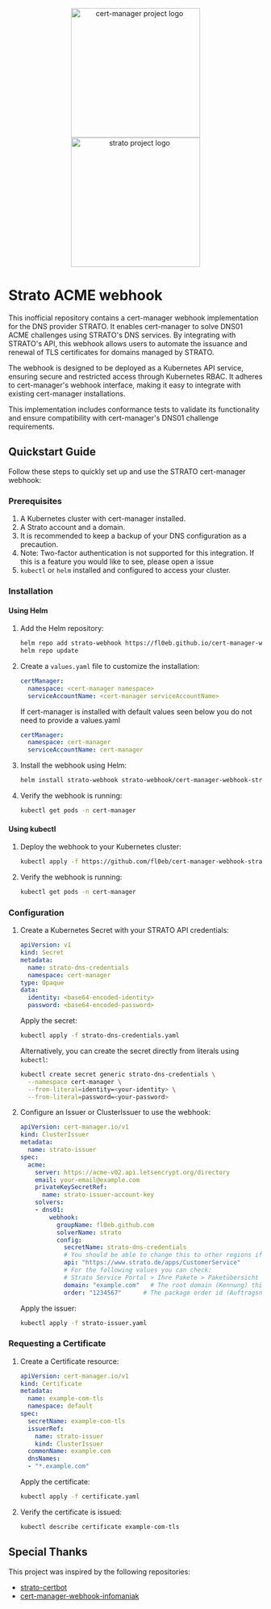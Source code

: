 <p align="center">
  <img src="https://raw.githubusercontent.com/cert-manager/cert-manager/d53c0b9270f8cd90d908460d69502694e1838f5f/logo/logo-small.png" height="256" width="256" alt="cert-manager project logo" />
  <img src="https://www.strato.de/_assets/img/png/strato_ag_thumb.png" height="256" alt="strato project logo" />
</p>

# Strato ACME webhook

This inofficial repository contains a cert-manager webhook implementation for the DNS provider STRATO. It enables cert-manager to solve DNS01 ACME challenges using STRATO's DNS services. By integrating with STRATO's API, this webhook allows users to automate the issuance and renewal of TLS certificates for domains managed by STRATO.

The webhook is designed to be deployed as a Kubernetes API service, ensuring secure and restricted access through Kubernetes RBAC. It adheres to cert-manager's webhook interface, making it easy to integrate with existing cert-manager installations.

This implementation includes conformance tests to validate its functionality and ensure compatibility with cert-manager's DNS01 challenge requirements.

## Quickstart Guide

Follow these steps to quickly set up and use the STRATO cert-manager webhook:

### Prerequisites

1. A Kubernetes cluster with cert-manager installed.
2. A Strato account and a domain.
3. It is recommended to keep a backup of your DNS configuration as a precaution.
4. Note: Two-factor authentication is not supported for this integration.
   If this is a feature you would like to see, please open a issue
5. `kubectl` or `helm` installed and configured to access your cluster.

### Installation

#### Using Helm

1. Add the Helm repository:
   ```bash
   helm repo add strato-webhook https://fl0eb.github.io/cert-manager-webhook-strato
   helm repo update
   ```

3. Create a `values.yaml` file to customize the installation:
   ```yaml
   certManager:
     namespace: <cert-manager namespace>
     serviceAccountName: <cert-manager serviceAccountName>
   ```
   If cert-manager is installed with default values seen below you do not need to provide a values.yaml
   ```yaml
   certManager:
     namespace: cert-manager
     serviceAccountName: cert-manager
   ```

4. Install the webhook using Helm:
   ```bash
   helm install strato-webhook strato-webhook/cert-manager-webhook-strato --namespace cert-manager -f values.yaml
   ```

5. Verify the webhook is running:
   ```bash
   kubectl get pods -n cert-manager
   ```

#### Using kubectl

1. Deploy the webhook to your Kubernetes cluster:
   ```bash
   kubectl apply -f https://github.com/fl0eb/cert-manager-webhook-strato/releases/download/v0.0.1/rendered-manifest.yaml
   ```

2. Verify the webhook is running:
   ```bash
   kubectl get pods -n cert-manager
   ```

### Configuration

1. Create a Kubernetes Secret with your STRATO API credentials:
   ```yaml
   apiVersion: v1
   kind: Secret
   metadata:
     name: strato-dns-credentials
     namespace: cert-manager
   type: Opaque
   data:
     identity: <base64-encoded-identity>
     password: <base64-encoded-password>
   ```
   Apply the secret:
   ```bash
   kubectl apply -f strato-dns-credentials.yaml
   ```
   Alternatively, you can create the secret directly from literals using `kubectl`:

   ```bash
   kubectl create secret generic strato-dns-credentials \
     --namespace cert-manager \
     --from-literal=identity=<your-identity> \
     --from-literal=password=<your-password>
   ```

2. Configure an Issuer or ClusterIssuer to use the webhook:
   ```yaml
   apiVersion: cert-manager.io/v1
   kind: ClusterIssuer
   metadata:
     name: strato-issuer
   spec:
     acme:
       server: https://acme-v02.api.letsencrypt.org/directory
       email: your-email@example.com
       privateKeySecretRef:
         name: strato-issuer-account-key
       solvers:
       - dns01:
           webhook:
             groupName: fl0eb.github.com
             solverName: strato
             config:
               secretName: strato-dns-credentials
               # You should be able to change this to other regions if required (.nl .fr .es ...)
               api: "https://www.strato.de/apps/CustomerService" 
               # For the following values you can check:
               # Strato Service Portal > Ihre Pakete > Paketübersicht
               domain: "example.com"   # The root domain (Kennung) this issuer will modify
               order: "1234567"      # The package order id (Auftragsnummer) the domain belongs to
   ```
   Apply the issuer:
   ```bash
   kubectl apply -f strato-issuer.yaml
   ```

### Requesting a Certificate

1. Create a Certificate resource:
   ```yaml
   apiVersion: cert-manager.io/v1
   kind: Certificate
   metadata:
     name: example-com-tls
     namespace: default
   spec:
     secretName: example-com-tls
     issuerRef:
       name: strato-issuer
       kind: ClusterIssuer
     commonName: example.com
     dnsNames:
     - "*.example.com"
   ```
   Apply the certificate:
   ```bash
   kubectl apply -f certificate.yaml
   ```

2. Verify the certificate is issued:
   ```bash
   kubectl describe certificate example-com-tls
   ```

## Special Thanks

This project was inspired by the following repositories:

- [strato-certbot](https://github.com/Buxdehuda/strato-certbot)
- [cert-manager-webhook-infomaniak](https://github.com/Infomaniak/cert-manager-webhook-infomaniak)

